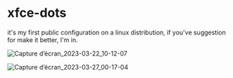 # xfce-dots

it's my first public configuration on  a linux distribution, if you've suggestion for make it better, I'm in.

![Capture d’écran_2023-03-22_10-12-07](https://user-images.githubusercontent.com/122700220/227806683-abf73479-c9bb-426a-addd-f92c8507c0a3.png)

![Capture d’écran_2023-03-27_00-17-04](https://user-images.githubusercontent.com/122700220/227808223-dfc23dc0-6ed4-4ff3-87a0-3077c3e7387c.png)
